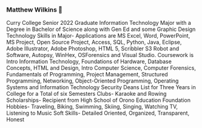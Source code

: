 ### Matthew Wilkins 👋

Curry College Senior 2022 Graduate
Information Technology Major with a Degree in Bachelor of Science along with Gen Ed and some Graphic Design
Technology Skills in Major- Applications are MS Excel, Word, PowerPoint, MS Project, Open Source Project, Access, SQL, Python, Java, Eclipse, Adobe Illustrator, Adobe Photoshop, HTML 5, Scribbler S3 Robot and Software, Autopsy, WinHex, OSForensics and Visual Studio.  Coursework is Intro Information Technology, Foundations of Hardware, Database Concepts, HTML and Design, Intro Computer Science, Computer Forensics, Fundamentals of Programming, Project Management, Structured Programming, Networking, Object-Oriented Programming, Operating Systems and Information Technology Security
Deans List for Three Years in College for a Total of six Semesters
Clubs- Karaoke and Rowing
Scholarships- Recipient from High School of Orono Education Foundation
Hobbies- Traveling, Biking, Swimming, Skiing, Singing, Watching TV, Listening to Music
Soft Skills- Detailed Oriented, Organized, Transparent, Honest
